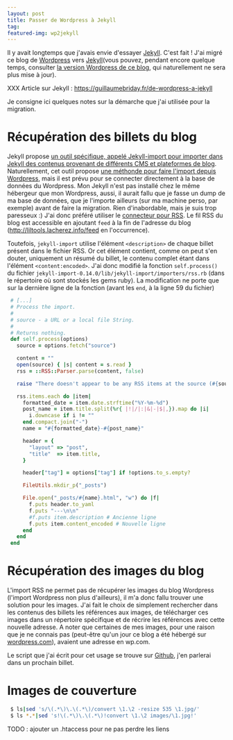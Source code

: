 ```yaml
---
layout: post
title: Passer de Wordpress à Jekyll
tag:
featured-img: wp2jekyll
---
```

Il y avait longtemps que j'avais envie d'essayer [Jekyll](https://jekyllrb.com/). C'est fait ! J'ai migré ce blog de [Wordpress](https://fr.wordpress.org/) vers [Jekyll](https://jekyllrb.com/)(vous pouvez, pendant encore quelque temps, consulter [la version Wordpress de ce blog](http://liltools.lacherez.info/), qui naturellement ne sera plus mise à jour).

XXX Article sur Jekyll : https://guillaumebriday.fr/de-wordpress-a-jekyll

Je consigne ici quelques notes sur la démarche que j'ai utilisée pour la migration.

# Récupération des billets du blog
Jekyll propose [un outil spécifique, appelé Jekyll-import pour importer dans Jekyll des contenus provenant de différents CMS et plateformes de blog](https://import.jekyllrb.com/docs/home/). Naturellement, cet outil propose [une méthonde pour faire l'import depuis Wordpress](https://import.jekyllrb.com/docs/wordpress/), mais il est prévu pour se connecter directement à la base de données du Wordpress. Mon Jekyll n'est pas installé chez le même hébergeur que mon Wordpress, aussi, il aurait fallu que je fasse un dump de ma base de données, que je l'importe ailleurs (sur ma machine perso, par exemple) avant de faire la migration. Rien d'inabordable, mais je suis trop paresseux :) J'ai donc préféré utiliser le [connecteur pour RSS](https://import.jekyllrb.com/docs/rss/). Le fil RSS du blog est accessible en ajoutant `feed` à la fin de l'adresse du blog (<http://liltools.lacherez.info/feed> en l'occurrence).

Toutefois, `jekyll-import` utilise l'élément `<description>` de chaque billet présent dans le fichier RSS. Or cet élément contient, comme on peut s'en douter, uniquement un résumé du billet, le contenu complet étant dans l'élément `<content:encoded>`. J'ai donc modifié la fonction `self.process()` du fichier `jekyll-import-0.14.0/lib/jekyll-import/importers/rss.rb` (dans le répertoire où sont stockés les gems ruby). La modification ne porte que sur la dernière ligne de la fonction (avant les `end`, à la ligne 59 du fichier)

```ruby
 # [...]
 # Process the import.
 #
 # source - a URL or a local file String.
 #
 # Returns nothing.
 def self.process(options)
   source = options.fetch("source")

   content = ""
   open(source) { |s| content = s.read }
   rss = ::RSS::Parser.parse(content, false)

   raise "There doesn't appear to be any RSS items at the source (#{source}) provided." unless rss

   rss.items.each do |item|
     formatted_date = item.date.strftime("%Y-%m-%d")
     post_name = item.title.split(%r{ |!|/|:|&|-|$|,}).map do |i|
       i.downcase if i != ""
     end.compact.join("-")
     name = "#{formatted_date}-#{post_name}"

     header = {
       "layout" => "post",
       "title"  => item.title,
     }

     header["tag"] = options["tag"] if !options.to_s.empty?

     FileUtils.mkdir_p("_posts")

     File.open("_posts/#{name}.html", "w") do |f|
       f.puts header.to_yaml
       f.puts "---\n\n"
       #f.puts item.description # Ancienne ligne
       f.puts item.content_encoded # Nouvelle ligne
     end
   end
 end
```

# Récupération des images du blog

L'import RSS ne permet pas de récupérer les images du blog Wordpress (l'import Wordpress non plus d'ailleurs), il m'a donc fallu trouver une solution pour les images. J'ai fait le choix de simplement rechercher dans les contenus des billets les références aux images, de télécharger ces images dans un répertoire spécifique et de récrire les références avec cette nouvelle adresse. A noter que certaines de mes images, pour une raison que je ne connais pas (peut-être qu'un jour ce blog a été hébergé sur [wordpress.com](https://wordpress.com)), avaient une adresse en wp.com.

Le script que j'ai écrit pour cet usage se trouve sur [Github](https://github.com/blacherez/recupimages), j'en parlerai dans un prochain billet. 

# Images de couverture

```bash
 $ ls|sed 's/\(.*\)\.\(.*\)/convert \1.\2 -resize 535 \1.jpg/'
 $ ls *.*|sed 's!\(.*\)\.\(.*\)!convert \1.\2 images/\1.jpg!'
 ```
TODO : ajouter un .htaccess pour ne pas perdre les liens
